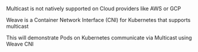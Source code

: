 Multicast is not natively supported on Cloud providers like AWS or GCP

Weave is a Container Network Interface (CNI) for Kubernetes that supports multicast

This will demonstrate Pods on Kubernetes communicate via Multicast using Weave CNI
